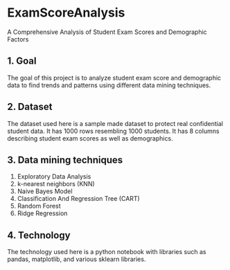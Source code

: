 # ExamScoreAnalysis
A Comprehensive Analysis of Student Exam Scores and Demographic Factors

## 1. Goal
The goal of this project is to analyze student exam score and demographic data to find trends and patterns using different data mining techniques.

## 2. Dataset
The dataset used here is a sample made dataset to protect real confidential student data. It has 1000 rows resembling 1000 students. It has 8 columns describing student exam scores as well as demographics.

## 3. Data mining techniques 
1. Exploratory Data Analysis
2. k-nearest neighbors (KNN)
3. Naive Bayes Model
4. Classification And Regression Tree (CART)
5. Random Forest
6. Ridge Regression

## 4. Technology 
The technology used here is a python notebook with libraries such as pandas, matplotlib, and various sklearn libraries.
